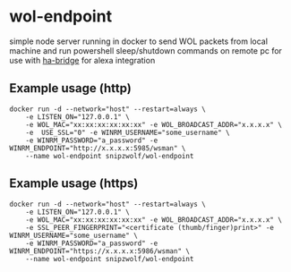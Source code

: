 # wol-endpoint
simple node server running in docker to send WOL packets from local machine and run powershell sleep/shutdown commands on remote pc for use with [ha-bridge](https://github.com/aptalca/docker-ha-bridge) for alexa integration

## Example usage (http)
```
docker run -d --network="host" --restart=always \
	-e LISTEN_ON="127.0.0.1" \
	-e WOL_MAC="xx:xx:xx:xx:xx:xx" -e WOL_BROADCAST_ADDR="x.x.x.x" \
	-e  USE_SSL="0" -e WINRM_USERNAME="some_username" \
	-e WINRM_PASSWORD="a_password" -e WINRM_ENDPOINT="http://x.x.x.x:5985/wsman" \
	--name wol-endpoint snipzwolf/wol-endpoint

```

## Example usage (https)
```
docker run -d --network="host" --restart=always \
	-e LISTEN_ON="127.0.0.1" \
	-e WOL_MAC="xx:xx:xx:xx:xx:xx" -e WOL_BROADCAST_ADDR="x.x.x.x" \
	-e SSL_PEER_FINGERPRINT="<certificate (thumb/finger)print>" -e WINRM_USERNAME="some_username" \
	-e WINRM_PASSWORD="a_password" -e WINRM_ENDPOINT="https://x.x.x.x:5986/wsman" \
	--name wol-endpoint snipzwolf/wol-endpoint

```
